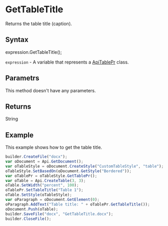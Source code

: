 # GetTableTitle

Returns the table title (caption).

## Syntax

expression.GetTableTitle();

`expression` - A variable that represents a [ApiTablePr](../ApiTablePr.md) class.

## Parametrs

This method doesn't have any parameters.

## Returns

String

## Example

This example shows how to get the table title.

```javascript
builder.CreateFile("docx");
var oDocument = Api.GetDocument();
var oTableStyle = oDocument.CreateStyle("CustomTableStyle", "table");
oTableStyle.SetBasedOn(oDocument.GetStyle("Bordered"));
var oTablePr = oTableStyle.GetTablePr();
var oTable = Api.CreateTable(3, 3);
oTable.SetWidth("percent", 100);
oTablePr.SetTableTitle("Table 1");
oTable.SetStyle(oTableStyle);
var oParagraph = oDocument.GetElement(0);
oParagraph.AddText("Table title: " + oTablePr.GetTableTitle());
oDocument.Push(oTable);
builder.SaveFile("docx", "GetTableTitle.docx");
builder.CloseFile();
```